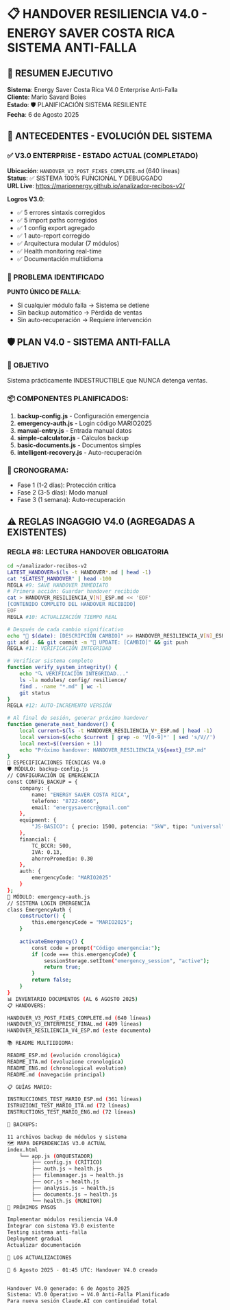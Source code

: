 # 📋 HANDOVER RESILIENCIA V4.0 - ENERGY SAVER COSTA RICA SISTEMA ANTI-FALLA

## 🎯 RESUMEN EJECUTIVO
**Sistema**: Energy Saver Costa Rica V4.0 Enterprise Anti-Falla  
**Cliente**: Mario Savard Boies  
**Estado**: 🛡️ PLANIFICACIÓN SISTEMA RESILIENTE  
**Fecha**: 6 de Agosto 2025  

## 📜 ANTECEDENTES - EVOLUCIÓN DEL SISTEMA

### ✅ V3.0 ENTERPRISE - ESTADO ACTUAL (COMPLETADO)
**Ubicación**: `HANDOVER_V3_POST_FIXES_COMPLETE.md` (640 líneas)  
**Status**: ✅ SISTEMA 100% FUNCIONAL Y DEBUGGADO  
**URL Live**: https://marioenergy.github.io/analizador-recibos-v2/  

**Logros V3.0**:
- ✅ 5 errores sintaxis corregidos
- ✅ 5 import paths corregidos  
- ✅ 1 config export agregado
- ✅ 1 auto-report corregido
- ✅ Arquitectura modular (7 módulos)
- ✅ Health monitoring real-time
- ✅ Documentación multiidioma

### 🚨 PROBLEMA IDENTIFICADO
**PUNTO ÚNICO DE FALLA**:
- Si cualquier módulo falla → Sistema se detiene
- Sin backup automático → Pérdida de ventas
- Sin auto-recuperación → Requiere intervención

## 🛡️ PLAN V4.0 - SISTEMA ANTI-FALLA

### 🎯 OBJETIVO
Sistema prácticamente INDESTRUCTIBLE que NUNCA detenga ventas.

### 📦 COMPONENTES PLANIFICADOS:
1. **backup-config.js** - Configuración emergencia
2. **emergency-auth.js** - Login código MARIO2025
3. **manual-entry.js** - Entrada manual datos
4. **simple-calculator.js** - Cálculos backup
5. **basic-documents.js** - Documentos simples
6. **intelligent-recovery.js** - Auto-recuperación

### 📅 CRONOGRAMA:
- Fase 1 (1-2 días): Protección crítica
- Fase 2 (3-5 días): Modo manual
- Fase 3 (1 semana): Auto-recuperación

## ⚠️ REGLAS INGAGGIO V4.0 (AGREGADAS A EXISTENTES)

### REGLA #8: LECTURA HANDOVER OBLIGATORIA
```bash
cd ~/analizador-recibos-v2
LATEST_HANDOVER=$(ls -t HANDOVER*.md | head -1)
cat "$LATEST_HANDOVER" | head -100
REGLA #9: SAVE HANDOVER INMEDIATO
# Primera acción: Guardar handover recibido
cat > HANDOVER_RESILIENCIA_V[N]_ESP.md << 'EOF'
[CONTENIDO COMPLETO DEL HANDOVER RECIBIDO]
EOF
REGLA #10: ACTUALIZACIÓN TIEMPO REAL

# Después de cada cambio significativo
echo "📝 $(date): [DESCRIPCIÓN CAMBIO]" >> HANDOVER_RESILIENCIA_V[N]_ESP.md
git add . && git commit -m "🔄 UPDATE: [CAMBIO]" && git push
REGLA #11: VERIFICACIÓN INTEGRIDAD

# Verificar sistema completo
function verify_system_integrity() {
    echo "🔍 VERIFICACIÓN INTEGRIDAD..."
    ls -la modules/ config/ resilience/
    find . -name "*.md" | wc -l
    git status
}
REGLA #12: AUTO-INCREMENTO VERSIÓN

# Al final de sesión, generar próximo handover
function generate_next_handover() {
    local current=$(ls -t HANDOVER_RESILIENCIA_V*_ESP.md | head -1)
    local version=$(echo $current | grep -o 'V[0-9]*' | sed 's/V//')
    local next=$((version + 1))
    echo "Próximo handover: HANDOVER_RESILIENCIA_V${next}_ESP.md"
}
🚀 ESPECIFICACIONES TÉCNICAS V4.0
🛡️ MÓDULO: backup-config.js
// CONFIGURACIÓN DE EMERGENCIA
const CONFIG_BACKUP = {
    company: {
        name: "ENERGY SAVER COSTA RICA",
        telefono: "8722-6666",
        email: "energysavercr@gmail.com"
    },
    equipment: {
        "JS-BASICO": { precio: 1500, potencia: "5kW", tipo: "universal" }
    },
    financial: {
        TC_BCCR: 500,
        IVA: 0.13,
        ahorroPromedio: 0.30
    },
    auth: {
        emergencyCode: "MARIO2025"
    }
};
🔐 MÓDULO: emergency-auth.js
// SISTEMA LOGIN EMERGENCIA
class EmergencyAuth {
    constructor() {
        this.emergencyCode = "MARIO2025";
    }
    
    activateEmergency() {
        const code = prompt("Código emergencia:");
        if (code === this.emergencyCode) {
            sessionStorage.setItem("emergency_session", "active");
            return true;
        }
        return false;
    }
}
📊 INVENTARIO DOCUMENTOS (AL 6 AGOSTO 2025)
📋 HANDOVERS:

HANDOVER_V3_POST_FIXES_COMPLETE.md (640 líneas)
HANDOVER_V3_ENTERPRISE_FINAL.md (409 líneas)
HANDOVER_RESILIENCIA_V4_ESP.md (este documento)

📚 README MULTIIDIOMA:

README_ESP.md (evolución cronológica)
README_ITA.md (evoluzione cronologica)
README_ENG.md (chronological evolution)
README.md (navegación principal)

📋 GUÍAS MARIO:

INSTRUCCIONES_TEST_MARIO_ESP.md (361 líneas)
ISTRUZIONI_TEST_MARIO_ITA.md (72 líneas)
INSTRUCTIONS_TEST_MARIO_ENG.md (72 líneas)

💾 BACKUPS:

11 archivos backup de módulos y sistema
🗺️ MAPA DEPENDENCIAS V3.0 ACTUAL
index.html
    └── app.js (ORQUESTADOR)
        ├── config.js (CRÍTICO)
        ├── auth.js → health.js
        ├── filemanager.js → health.js
        ├── ocr.js → health.js
        ├── analysis.js → health.js
        ├── documents.js → health.js
        └── health.js (MONITOR)
🚀 PRÓXIMOS PASOS

Implementar módulos resiliencia V4.0
Integrar con sistema V3.0 existente
Testing sistema anti-falla
Deployment gradual
Actualizar documentación

📝 LOG ACTUALIZACIONES

📅 6 Agosto 2025 - 01:45 UTC: Handover V4.0 creado


Handover V4.0 generado: 6 de Agosto 2025
Sistema: V3.0 Operativo → V4.0 Anti-Falla Planificado
Para nueva sesión Claude.AI con continuidad total
